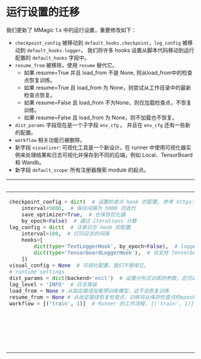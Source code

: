 # 运行设置的迁移

我们更新了 MMagic 1.x 中的运行设置，重要修改如下：

- `checkpoint_config` 被移动到 `default_hooks.checkpoint`，`log_config` 被移动到 `default_hooks.logger`。 我们将许多 hooks 设置从脚本代码移动到运行配置的 `default_hooks` 字段中。
- `resume_from` 被移除，使用 `resume` 替代它。
  - 如果 resume=True 并且 load_from 不是 None, 则从load_from中的检查点恢复训练。
  - 如果 resume=True 且 load_from 为 None，则尝试从工作目录中的最新检查点恢复。
  - 如果 resume=False 且 load_from 不为None，则仅加载检查点，不恢复训练。
  - 如果 resume=False 且 load_from 为 None，则不加载也不恢复。
- `dist_params` 字段现在是一个子字段 `env_cfg` 。 并且在 `env_cfg` 还有一些新的配置。
- `workflow` 相关功能已被删除。
- 新字段 `visualizer`: 可视化工具是一个新设计。在 runner 中使用可视化器实例来处理结果和日志可视化并保存到不同的后端，例如 Local、TensorBoard 和 Wandb。
- 新字段 `default_scope`: 所有注册器搜索 module 的起点。

<table class="docutils">
<thead>
  <tr>
    <th> 原始配置 </th>
    <th> 新的配置 </th>
<tbody>
<tr>
<td valign="top">

```python
checkpoint_config = dict(  # 设置检查点 hook 的配置, 参考 https://github.com/open-mmlab/mmcv/blob/master/mmcv/runner/hooks/checkpoint.py 完成的
    interval=5000,  # 保存间隔为 5000 次迭代
    save_optimizer=True,  # 也保存优化器
    by_epoch=False)  # 通过 iterations 计数
log_config = dict(  # 注册日志 hook 的配置
    interval=100,  # 打印日志的间隔
    hooks=[
        dict(type='TextLoggerHook', by_epoch=False),  # logger 用来记录训练过程
        dict(type='TensorboardLoggerHook'),  # 也支持 Tensorboard logger
    ])
visual_config = None  # 可视化配置，我们不使用它。
# runtime settings
dist_params = dict(backend='nccl')  # 设置分布式训练的参数，还可以设置端口
log_level = 'INFO'  # 日志等级
load_from = None # 从指定路径加载预训练模型，这不会恢复训练
resume_from = None # 从给定路径恢复检查点，训练将从保存检查点的epoch开始恢复
workflow = [('train', 1)]  # Runner 的工作流程. [('train', 1)] 意味着只有一个工作流，并且名为“train”的工作流执行一次。 在训练当前的抠图模型时，请保持此项不变
```

</td>

<td valign="top">

```python
default_hooks = dict(  # 用来创建默认 hooks
    checkpoint=dict(  # 设置 checkpoint hook 的配置
        type='CheckpointHook',
        interval=5000,  # 保存间隔为5000次迭代
        save_optimizer=True,
        by_epoch=False,  # 通过 iterations 计数
        out_dir=save_dir,
    ),
    timer=dict(type='IterTimerHook'),
    logger=dict(type='LoggerHook', interval=100),  # 注册 logger hook 的配置
    param_scheduler=dict(type='ParamSchedulerHook'),
    sampler_seed=dict(type='DistSamplerSeedHook'),
)
default_scope = 'mmedit' # 用来设置注册位置
env_cfg = dict(  # 设置分布式训练的参数，还可以设置端口
    cudnn_benchmark=False,
    mp_cfg=dict(mp_start_method='fork', opencv_num_threads=4),
    dist_cfg=dict(backend='nccl'),
)
log_level = 'INFO'  # 日志等级
log_processor = dict(type='LogProcessor', window_size=100, by_epoch=False)  # 用来创建日志处理器
load_from = None  # 从指定路径加载预训练模型，这不会恢复训练
resume = False  # 从给定路径恢复检查点，训练将从保存检查点的epoch开始恢复
```

</td>

</tr>
</thead>
</table>
